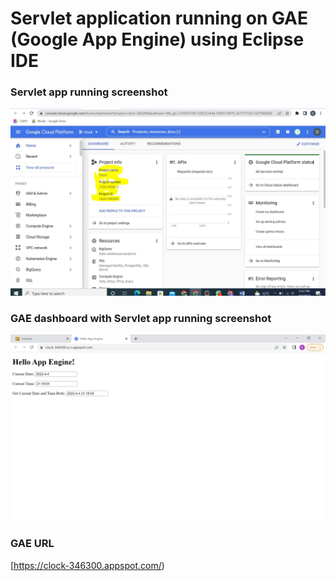 # Servlet application running on GAE (Google App Engine) using Eclipse IDE

### Servlet app running screenshot

![app running screenshot](GAE_deploy.JPG)

### GAE dashboard with Servlet app running screenshot

![GAE dashboard](running.jpg)


### GAE URL

[https://clock-346300.appspot.com/)
